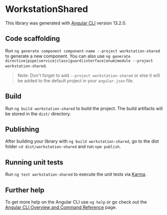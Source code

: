# WorkstationShared

This library was generated with [Angular CLI](https://github.com/angular/angular-cli) version 13.2.0.

## Code scaffolding

Run `ng generate component component-name --project workstation-shared` to generate a new component. You can also use `ng generate directive|pipe|service|class|guard|interface|enum|module --project workstation-shared`.
> Note: Don't forget to add `--project workstation-shared` or else it will be added to the default project in your `angular.json` file. 

## Build

Run `ng build workstation-shared` to build the project. The build artifacts will be stored in the `dist/` directory.

## Publishing

After building your library with `ng build workstation-shared`, go to the dist folder `cd dist/workstation-shared` and run `npm publish`.

## Running unit tests

Run `ng test workstation-shared` to execute the unit tests via [Karma](https://karma-runner.github.io).

## Further help

To get more help on the Angular CLI use `ng help` or go check out the [Angular CLI Overview and Command Reference](https://angular.io/cli) page.
